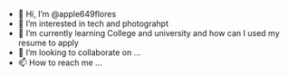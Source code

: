 - 👋 Hi, I’m @apple649flores
- 👀 I’m interested in tech and photograhpt
- 🌱 I’m currently learning College and university and how can I used my resume to apply
- 💞️ I’m looking to collaborate on ...
- 📫 How to reach me ...

<!---
apple649flores/apple649flores is a ✨ special ✨ repository because its `README.md` (this file) appears on your GitHub profile.
You can click the Preview link to take a look at your changes.
--->
